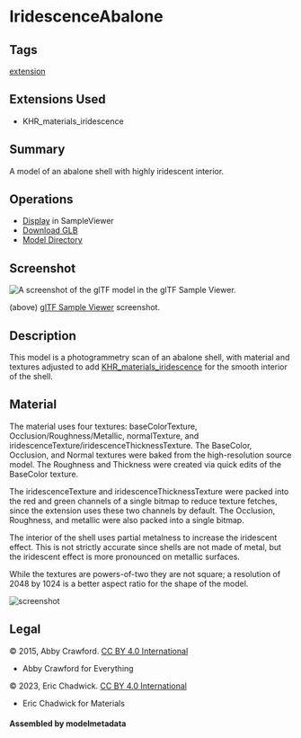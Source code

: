 # IridescenceAbalone

## Tags

[extension](../../Models-extension.md)

## Extensions Used

* KHR_materials_iridescence

## Summary

A model of an abalone shell with highly iridescent interior.

## Operations

* [Display](https://github.khronos.org/glTF-Sample-Viewer-Release/?model=https://raw.GithubUserContent.com/KhronosGroup/glTF-Sample-Assets/main/./Models/IridescenceAbalone/glTF-Binary/IridescenceAbalone.glb) in SampleViewer
* [Download GLB](https://raw.GithubUserContent.com/KhronosGroup/glTF-Sample-Assets/main/./Models/IridescenceAbalone/glTF-Binary/IridescenceAbalone.glb)
* [Model Directory](./)

## Screenshot

![A screenshot of the glTF model in the glTF Sample Viewer.](screenshot/screenshot_Large.jpg)

(above) [glTF Sample Viewer](https://github.khronos.org/glTF-Sample-Viewer-Release/) screenshot.

## Description

This model is a photogrammetry scan of an abalone shell, with material and textures adjusted to add [KHR_materials_iridescence](https://github.com/KhronosGroup/glTF/tree/master/extensions/2.0/Khronos/KHR_materials_iridescence) for the smooth interior of the shell.

## Material

The material uses four textures: baseColorTexture, Occlusion/Roughness/Metallic, normalTexture, and iridescenceTexture/iridescenceThicknessTexture. The BaseColor, Occlusion, and Normal textures were baked from the high-resolution source model. The Roughness and Thickness were created via quick edits of the BaseColor texture. 

The iridescenceTexture and iridescenceThicknessTexture were packed into the red and green channels of a single bitmap to reduce texture fetches, since the extension uses these two channels by default. The Occlusion, Roughness, and metallic were also packed into a single bitmap. 

The interior of the shell uses partial metalness to increase the iridescent effect. This is not strictly accurate since shells are not made of metal, but the iridescent effect is more pronounced on metallic surfaces.

While the textures are powers-of-two they are not square; a resolution of 2048 by 1024 is a better aspect ratio for the shape of the model. 

![screenshot](screenshot/textures.jpg)

## Legal

&copy; 2015, Abby Crawford. [CC BY 4.0 International](https://creativecommons.org/licenses/by/4.0/legalcode)

 - Abby Crawford for Everything

&copy; 2023, Eric Chadwick. [CC BY 4.0 International](https://creativecommons.org/licenses/by/4.0/legalcode)

 - Eric Chadwick for Materials

#### Assembled by modelmetadata